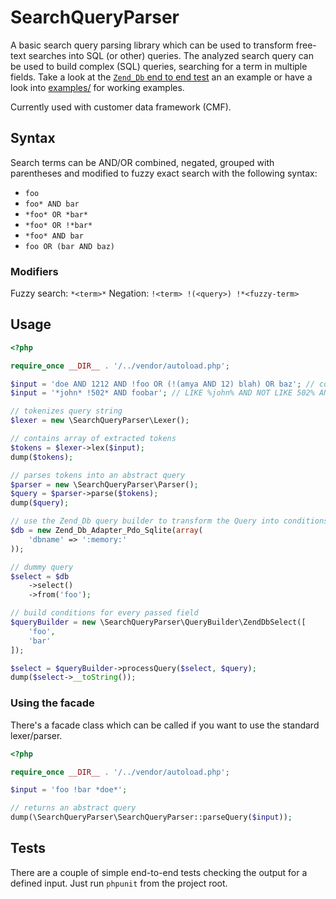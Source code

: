 # SearchQueryParser

A basic search query parsing library which can be used to transform free-text searches 
into SQL (or other) queries. The analyzed search query can be used to build complex
(SQL) queries, searching for a term in multiple fields. Take a look at the 
[`Zend_Db` end to end test](test/ZendDbEndToEndTest.php#L71) an an example or have a
look into [examples/](examples/) for working examples.

Currently used with customer data framework (CMF).

## Syntax 

Search terms can be AND/OR combined, negated, grouped with parentheses and modified to fuzzy exact search with the following syntax:

* `foo`
* `foo* AND bar`
* `*foo* OR *bar*`
* `*foo* OR !*bar*`
* `*foo* AND bar`
* `foo OR (bar AND baz)`

### Modifiers

Fuzzy search: `*<term>*`
Negation: `!<term> !(<query>) !*<fuzzy-term>`

## Usage

```php
<?php

require_once __DIR__ . '/../vendor/autoload.php';

$input = 'doe AND 1212 AND !foo OR (!(amya AND 12) blah) OR baz'; // complex query
$input = '*john* !502* AND foobar'; // LIKE %john% AND NOT LIKE 502% AND = foobar

// tokenizes query string
$lexer = new \SearchQueryParser\Lexer();

// contains array of extracted tokens
$tokens = $lexer->lex($input);
dump($tokens);

// parses tokens into an abstract query
$parser = new \SearchQueryParser\Parser();
$query = $parser->parse($tokens);
dump($query);

// use the Zend_Db query builder to transform the Query into conditions
$db = new Zend_Db_Adapter_Pdo_Sqlite(array(
    'dbname' => ':memory:'
));

// dummy query
$select = $db
    ->select()
    ->from('foo');

// build conditions for every passed field
$queryBuilder = new \SearchQueryParser\QueryBuilder\ZendDbSelect([
    'foo',
    'bar'
]);

$select = $queryBuilder->processQuery($select, $query);
dump($select->__toString());
```

### Using the facade

There's a facade class which can be called if you want to use the standard lexer/parser. 

```php
<?php

require_once __DIR__ . '/../vendor/autoload.php';

$input = 'foo !bar *doe*';

// returns an abstract query
dump(\SearchQueryParser\SearchQueryParser::parseQuery($input));
```

## Tests

There are a couple of simple end-to-end tests checking the output for a defined input. Just run `phpunit` from the project root.
